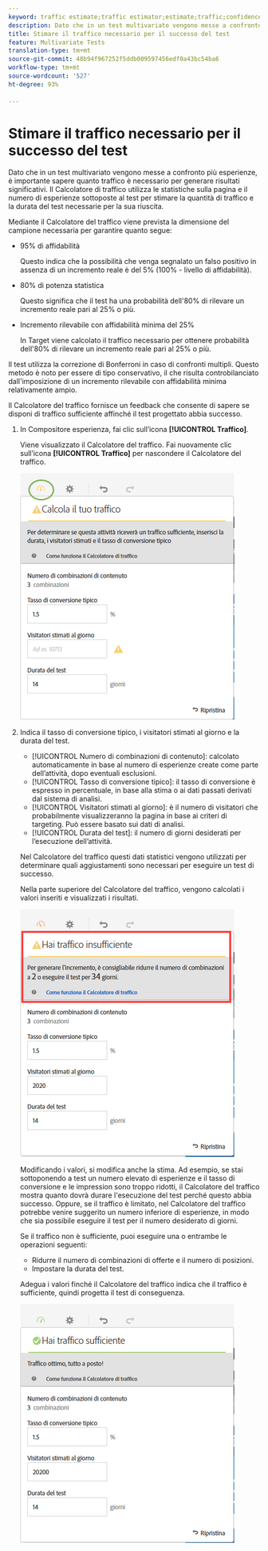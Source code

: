 ```yaml
---
keyword: traffic estimate;traffic estimator;estimate;traffic;confidence;statistical power;lift;bonferroni;conversion rate;visitors per day;duration
description: Dato che in un test multivariato vengono messe a confronto più esperienze, è importante sapere quanto traffico è necessario per generare risultati significativi.  Adobe Target Traffic Estimator (Utilità di stima traffico) utilizza le statistiche sulla pagina e il numero di esperienze in fase di test per stimare la quantità di traffico e la durata del test necessari per il successo del test.
title: Stimare il traffico necessario per il successo del test
feature: Multivariate Tests
translation-type: tm+mt
source-git-commit: 48b94f967252f5ddb009597456edf0a43bc54ba6
workflow-type: tm+mt
source-wordcount: '527'
ht-degree: 93%

---
```



# Stimare il traffico necessario per il successo del test

Dato che in un test multivariato vengono messe a confronto più esperienze, è importante sapere quanto traffico è necessario per generare risultati significativi. Il Calcolatore di traffico utilizza le statistiche sulla pagina e il numero di esperienze sottoposte al test per stimare la quantità di traffico e la durata del test necessarie per la sua riuscita.

Mediante il Calcolatore del traffico viene prevista la dimensione del campione necessaria per garantire quanto segue:

* 95% di affidabilità

   Questo indica che la possibilità che venga segnalato un falso positivo in assenza di un incremento reale è del 5% (100% - livello di affidabilità).
* 80% di potenza statistica

   Questo significa che il test ha una probabilità dell&#39;80% di rilevare un incremento reale pari al 25% o più.
* Incremento rilevabile con affidabilità minima del 25%

   In Target viene calcolato il traffico necessario per ottenere probabilità dell&#39;80% di rilevare un incremento reale pari al 25% o più.

Il test utilizza la correzione di Bonferroni in caso di confronti multipli. Questo metodo è noto per essere di tipo conservativo, il che risulta controbilanciato dall&#39;imposizione di un incremento rilevabile con affidabilità minima relativamente ampio.

Il Calcolatore del traffico fornisce un feedback che consente di sapere se disponi di traffico sufficiente affinché il test progettato abbia successo.

1. In Compositore esperienza, fai clic sull’icona **[!UICONTROL Traffico]**.

   Viene visualizzato il Calcolatore del traffico. Fai nuovamente clic sull’icona **[!UICONTROL Traffico]** per nascondere il Calcolatore del traffico.

   ![](assets/estimatorempty.png)

1. Indica il tasso di conversione tipico, i visitatori stimati al giorno e la durata del test.

   * [!UICONTROL Numero di combinazioni di contenuto]: calcolato automaticamente in base al numero di esperienze create come parte dell’attività, dopo eventuali esclusioni.
   * [!UICONTROL Tasso di conversione tipico]: il tasso di conversione è espresso in percentuale, in base alla stima o ai dati passati derivati dal sistema di analisi.
   * [!UICONTROL Visitatori stimati al giorno]: è il numero di visitatori che probabilmente visualizzeranno la pagina in base ai criteri di targeting. Può essere basato sui dati di analisi.
   * [!UICONTROL Durata del test]: il numero di giorni desiderati per l’esecuzione dell’attività.

   Nel Calcolatore del traffico questi dati statistici vengono utilizzati per determinare quali aggiustamenti sono necessari per eseguire un test di successo.

   Nella parte superiore del Calcolatore del traffico, vengono calcolati i valori inseriti e visualizzati i risultati.

   ![](assets/estimatorinsufficient.png)

   Modificando i valori, si modifica anche la stima. Ad esempio, se stai sottoponendo a test un numero elevato di esperienze e il tasso di conversione e le impression sono troppo ridotti, il Calcolatore del traffico mostra quanto dovrà durare l&#39;esecuzione del test perché questo abbia successo. Oppure, se il traffico è limitato, nel Calcolatore del traffico potrebbe venire suggerito un numero inferiore di esperienze, in modo che sia possibile eseguire il test per il numero desiderato di giorni.

   Se il traffico non è sufficiente, puoi eseguire una o entrambe le operazioni seguenti:

   * Ridurre il numero di combinazioni di offerte e il numero di posizioni.
   * Impostare la durata del test.

   Adegua i valori finché il Calcolatore del traffico indica che il traffico è sufficiente, quindi progetta il test di conseguenza.

   ![](assets/estimatorok.png)

